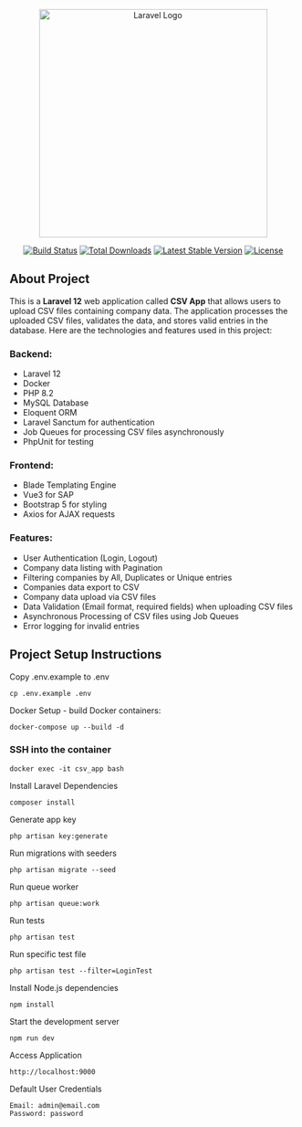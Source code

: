 <p align="center"><a href="https://laravel.com" target="_blank"><img src="https://raw.githubusercontent.com/laravel/art/master/logo-lockup/5%20SVG/2%20CMYK/1%20Full%20Color/laravel-logolockup-cmyk-red.svg" width="400" alt="Laravel Logo"></a></p>

<p align="center">
<a href="https://github.com/laravel/framework/actions"><img src="https://github.com/laravel/framework/workflows/tests/badge.svg" alt="Build Status"></a>
<a href="https://packagist.org/packages/laravel/framework"><img src="https://img.shields.io/packagist/dt/laravel/framework" alt="Total Downloads"></a>
<a href="https://packagist.org/packages/laravel/framework"><img src="https://img.shields.io/packagist/v/laravel/framework" alt="Latest Stable Version"></a>
<a href="https://packagist.org/packages/laravel/framework"><img src="https://img.shields.io/packagist/l/laravel/framework" alt="License"></a>
</p>

## About Project

This is a **Laravel 12** web application called **CSV App** that allows users to upload CSV files containing company data.
The application processes the uploaded CSV files, validates the data, and stores valid entries in the database. Here are
the technologies and features used in this project:

### Backend:
- Laravel 12
- Docker
- PHP 8.2
- MySQL Database
- Eloquent ORM
- Laravel Sanctum for authentication
- Job Queues for processing CSV files asynchronously
- PhpUnit for testing

### Frontend:
- Blade Templating Engine
- Vue3 for SAP
- Bootstrap 5 for styling
- Axios for AJAX requests

### Features:
- User Authentication (Login, Logout)
- Company data listing with Pagination
- Filtering companies by All, Duplicates or Unique entries
- Companies data export to CSV
- Company data upload via CSV files
- Data Validation (Email format, required fields) when uploading CSV files
- Asynchronous Processing of CSV files using Job Queues
- Error logging for invalid entries

## Project Setup Instructions

Copy .env.example to .env

```
cp .env.example .env
```

Docker Setup - build Docker containers:

```
docker-compose up --build -d
```

### SSH into the container

```
docker exec -it csv_app bash
```

Install Laravel Dependencies

```
composer install
```

Generate app key

```
php artisan key:generate
```

Run migrations with seeders

```
php artisan migrate --seed
```

Run queue worker

```
php artisan queue:work
```

Run tests

```
php artisan test
```

Run specific test file

```
php artisan test --filter=LoginTest
```

Install Node.js dependencies

```
npm install
```

Start the development server

```
npm run dev
```

Access Application

```
http://localhost:9000
```

Default User Credentials

```
Email: admin@email.com
Password: password
```

